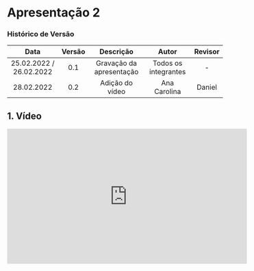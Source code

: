 # Apresentação 2

### Histórico de Versão

|  Data  | Versão | Descrição | Autor | Revisor |
| :----: | :----: | :-------: | :---: | :---: |
| 25.02.2022 / 26.02.2022 | 0.1 | Gravação da apresentação | Todos os integrantes | - |
| 28.02.2022 | 0.2 | Adição do vídeo | Ana Carolina | Daniel  |


## 1. Vídeo

<center>

<iframe width="560" height="315" src="https://www.youtube.com/embed/JOtKcLR7RzU" title="YouTube video player" frameborder="0" allow="accelerometer; autoplay; clipboard-write; encrypted-media; gyroscope; picture-in-picture" allowfullscreen></iframe>

</center>
